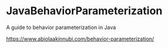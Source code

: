 # JavaBehaviorParameterization
 A guide to behavior parameterization in Java
 
 https://www.abiolaakinnubi.com/behavior-parameterization/
